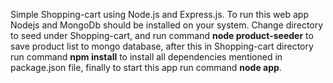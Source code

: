 Simple Shopping-cart using Node.js and Express.js.
To run this web app Nodejs and MongoDb should be installed on your system.
Change directory to seed under Shopping-cart, and run command **node product-seeder** to save product list to mongo database,
after this in Shopping-cart directory run command **npm install** to install all dependencies mentioned in package.json file,
finally to start this app run command **node app**.

